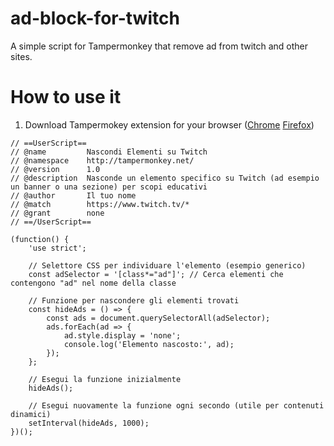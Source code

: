 # ad-block-for-twitch
A simple script for Tampermonkey that remove ad from twitch and other sites.
# How to use it
1) Download Tampermokey extension for your browser ([Chrome](https://chromewebstore.google.com/detail/tampermonkey/dhdgffkkebhmkfjojejmpbldmpobfkfo) [Firefox](https://addons.mozilla.org/it/firefox/addon/tampermonkey/))

```
// ==UserScript==
// @name         Nascondi Elementi su Twitch
// @namespace    http://tampermonkey.net/
// @version      1.0
// @description  Nasconde un elemento specifico su Twitch (ad esempio un banner o una sezione) per scopi educativi
// @author       Il tuo nome
// @match        https://www.twitch.tv/*
// @grant        none
// ==/UserScript==

(function() {
    'use strict';

    // Selettore CSS per individuare l'elemento (esempio generico)
    const adSelector = '[class*="ad"]'; // Cerca elementi che contengono "ad" nel nome della classe

    // Funzione per nascondere gli elementi trovati
    const hideAds = () => {
        const ads = document.querySelectorAll(adSelector);
        ads.forEach(ad => {
            ad.style.display = 'none';
            console.log('Elemento nascosto:', ad);
        });
    };

    // Esegui la funzione inizialmente
    hideAds();

    // Esegui nuovamente la funzione ogni secondo (utile per contenuti dinamici)
    setInterval(hideAds, 1000);
})();
```
